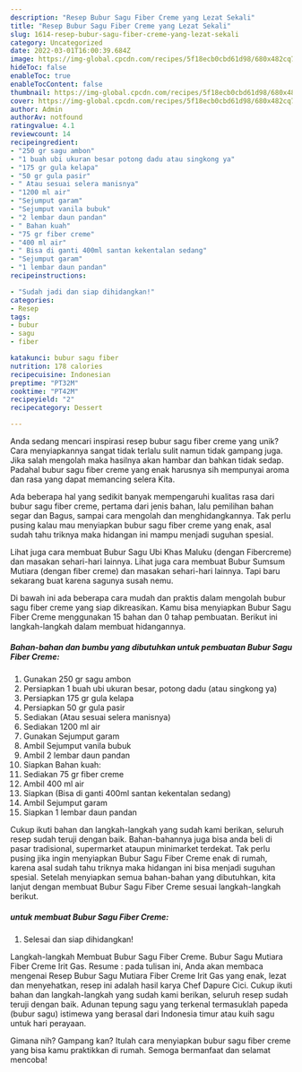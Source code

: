 ```yaml
---
description: "Resep Bubur Sagu Fiber Creme yang Lezat Sekali"
title: "Resep Bubur Sagu Fiber Creme yang Lezat Sekali"
slug: 1614-resep-bubur-sagu-fiber-creme-yang-lezat-sekali
category: Uncategorized
date: 2022-03-01T16:00:39.684Z
image: https://img-global.cpcdn.com/recipes/5f18ecb0cbd61d98/680x482cq70/bubur-sagu-fiber-creme-foto-resep-utama.jpg
hideToc: false
enableToc: true
enableTocContent: false
thumbnail: https://img-global.cpcdn.com/recipes/5f18ecb0cbd61d98/680x482cq70/bubur-sagu-fiber-creme-foto-resep-utama.jpg
cover: https://img-global.cpcdn.com/recipes/5f18ecb0cbd61d98/680x482cq70/bubur-sagu-fiber-creme-foto-resep-utama.jpg
author: Admin
authorAv: notfound
ratingvalue: 4.1
reviewcount: 14
recipeingredient:
- "250 gr sagu ambon"
- "1 buah ubi ukuran besar potong dadu atau singkong ya"
- "175 gr gula kelapa"
- "50 gr gula pasir"
- " Atau sesuai selera manisnya"
- "1200 ml air"
- "Sejumput garam"
- "Sejumput vanila bubuk"
- "2 lembar daun pandan"
- " Bahan kuah"
- "75 gr fiber creme"
- "400 ml air"
- " Bisa di ganti 400ml santan kekentalan sedang"
- "Sejumput garam"
- "1 lembar daun pandan"
recipeinstructions:

- "Sudah jadi dan siap dihidangkan!"
categories:
- Resep
tags:
- bubur
- sagu
- fiber

katakunci: bubur sagu fiber 
nutrition: 178 calories
recipecuisine: Indonesian
preptime: "PT32M"
cooktime: "PT42M"
recipeyield: "2"
recipecategory: Dessert

---
```





Anda sedang mencari inspirasi resep bubur sagu fiber creme yang unik? Cara menyiapkannya sangat tidak terlalu sulit namun tidak gampang juga. Jika salah mengolah maka hasilnya akan hambar dan bahkan tidak sedap. Padahal bubur sagu fiber creme yang enak harusnya sih mempunyai aroma dan rasa yang dapat memancing selera Kita.





Ada beberapa hal yang sedikit banyak mempengaruhi kualitas rasa dari bubur sagu fiber creme, pertama dari jenis bahan, lalu pemilihan bahan segar dan Bagus, sampai cara mengolah dan menghidangkannya. Tak perlu pusing kalau mau menyiapkan bubur sagu fiber creme yang enak,      asal sudah tahu triknya maka hidangan ini mampu menjadi suguhan spesial.














Lihat juga cara membuat Bubur Sagu Ubi Khas Maluku (dengan Fibercreme) dan masakan sehari-hari lainnya. Lihat juga cara membuat Bubur Sumsum Mutiara (dengan fiber creme) dan masakan sehari-hari lainnya. Tapi baru sekarang buat karena sagunya susah nemu.






Di bawah ini ada beberapa cara mudah dan praktis dalam mengolah bubur sagu fiber creme yang siap dikreasikan. Kamu bisa menyiapkan Bubur Sagu Fiber Creme menggunakan 15 bahan dan 0 tahap pembuatan. Berikut ini langkah-langkah dalam membuat hidangannya.

<!--inarticleads1-->

##### Bahan-bahan dan bumbu yang dibutuhkan untuk pembuatan Bubur Sagu Fiber Creme:

1. Gunakan 250 gr sagu ambon
1. Persiapkan 1 buah ubi ukuran besar, potong dadu (atau singkong ya)
1. Persiapkan 175 gr gula kelapa
1. Persiapkan 50 gr gula pasir
1. Sediakan  (Atau sesuai selera manisnya)
1. Sediakan 1200 ml air
1. Gunakan Sejumput garam
1. Ambil Sejumput vanila bubuk
1. Ambil 2 lembar daun pandan
1. Siapkan  Bahan kuah:
1. Sediakan 75 gr fiber creme
1. Ambil 400 ml air
1. Siapkan  (Bisa di ganti 400ml santan kekentalan sedang)
1. Ambil Sejumput garam
1. Siapkan 1 lembar daun pandan


Cukup ikuti bahan dan langkah-langkah yang sudah kami berikan, seluruh resep sudah teruji dengan baik. Bahan-bahannya juga bisa anda beli di pasar tradisional, supermarket ataupun minimarket terdekat. Tak perlu pusing jika ingin menyiapkan Bubur Sagu Fiber Creme enak di rumah, karena asal sudah tahu triknya maka hidangan ini bisa menjadi suguhan spesial. Setelah menyiapkan semua bahan-bahan yang dibutuhkan, kita lanjut dengan membuat Bubur Sagu Fiber Creme sesuai langkah-langkah berikut. 

<!--inarticleads2-->

#####  untuk membuat Bubur Sagu Fiber Creme:


1. Selesai dan siap dihidangkan!

Langkah-langkah Membuat Bubur Sagu Fiber Creme. Bubur Sagu Mutiara Fiber Creme Irit Gas. Resume : pada tulisan ini, Anda akan membaca mengenai Resep Bubur Sagu Mutiara Fiber Creme Irit Gas yang enak, lezat dan menyehatkan, resep ini adalah hasil karya Chef Dapure Cici. Cukup ikuti bahan dan langkah-langkah yang sudah kami berikan, seluruh resep sudah teruji dengan baik. Adunan tepung sagu yang terkenal termasuklah papeda (bubur sagu) istimewa yang berasal dari Indonesia timur atau kuih sagu untuk hari perayaan. 

Gimana nih? Gampang kan? Itulah cara menyiapkan bubur sagu fiber creme yang bisa kamu praktikkan di rumah. Semoga bermanfaat dan selamat mencoba!
